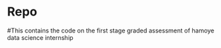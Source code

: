 # Repo
#This contains the code on the first stage graded assessment of hamoye data science internship
